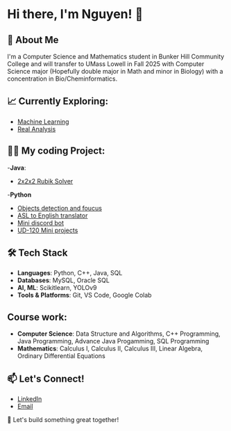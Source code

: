 # Hi there, I'm Nguyen! 👋

## 🚀 About Me
I'm a Computer Science and Mathematics student in Bunker Hill Community College and will transfer to UMass Lowell in Fall 2025 with Computer Science major (Hopefully double major in Math and minor in Biology) with a concentration in Bio/Cheminformatics.

## 📈 Currently Exploring:
   * [Machine Learning](https://youtube.com/playlist?list=PLoROMvodv4rNyWOpJg_Yh4NSqI4Z4vOYy&si=hsmqC7l5LlfJ9913)
   * [Real Analysis](https://youtube.com/playlist?list=PLUl4u3cNGP61O7HkcF7UImpM0cR_L2gSw&si=aeODBamPAQIRDMaY)
   
## 🧑‍💻 My coding Project:
-**Java**: 
  * [2x2x2 Rubik Solver](https://github.com/nguyentkfsc0086/Rubik-Cube-s-Solver-by-Java)

-**Python**
  * [Objects detection and foucus](https://github.com/toanhac/BTSFaceCamCreator)
  * [ASL to English translator](https://github.com/AliTaladar/Signify)
  * [Mini discord bot](https://github.com/nguyentkfsc0086/discordBot)
  * [UD-120 Mini projects](https://github.com/nguyentkfsc0086/UD120_MiniProject)


## 🛠️ Tech Stack
- **Languages**: Python, C++, Java, SQL
- **Databases**: MySQL, Oracle SQL
- **AI, ML**: Scikitlearn, YOLOv9
- **Tools & Platforms**: Git, VS Code, Google Colab
## Course work:
- **Computer Science**: Data Structure and Algorithms, C++ Programming, Java Programming, Advance Java Progamming, SQL Programming
- **Mathematics**: Calculus I, Calculus II, Calculus III, Linear Algebra, Ordinary Differential Equations
## 📫 Let's Connect!
- [LinkedIn](https://www.linkedin.com/in/nguyentran04)
- [Email](nguyentrankhoi1201@gmail.com) 

🚀 Let's build something great together!

